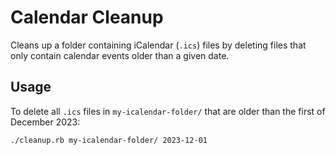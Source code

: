 # Calendar Cleanup

Cleans up a folder containing iCalendar (`.ics`) files by deleting files that
only contain calendar events older than a given date.

## Usage

To delete all `.ics` files in `my-icalendar-folder/` that are older than the
first of December 2023:

    ./cleanup.rb my-icalendar-folder/ 2023-12-01